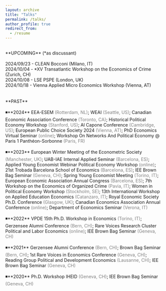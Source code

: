 ```yaml
---
layout: archive
title: "Talks"
permalink: /talks/
author_profile: true
redirect_from:
  - /resume
---
```

<br />
**UPCOMING** (*as discussant) <br />
<br />
2024/09/23 - CLEAN Bocconi (Milano, IT) <br />
2024/10/04 - *XV Transatlantic Workshop on the Economics of Crime (Zurich, CH) <br />
2024/10/08 - LSE PSPE (London, UK) <br />
2024/10/18 - Vienna Applied Micro Economics Workshop (Vienna, AT) <br />
<br />
<br />
**PAST** <br />
<br />
◾**2024** EEA-ESEM <span style="color:gray">(Rotterdam, NL)</span>; WEAI <span style="color:gray">(Seattle, US)</span>; Canadian Economic Association Conference <span style="color:gray">(Toronto, CA)</span>; Historical Political Economy Workshop <span style="color:gray">(Stanford, US)</span>; Al Capone Conference <span style="color:gray">(Cambridge, US)</span>; European Public Choice Society 2024 <span style="color:gray">(Vienna, AT)</span>; PhD Economics Virtual Seminar <span style="color:gray">(online)</span>; Workshop On Networks And Political Economy @ Paris 1 Panthéon-Sorbonne <span style="color:gray">(Paris, FR)</span> <br />
<br />
◾**2023** European Winter Meeting of the Econometric Society <span style="color:gray">(Manchester, UK)</span>; UAB-IAE Internal Applied Seminar <span style="color:gray">(Barcelona, ES)</span>; Applied Young Economist Webinar Political Economy Workshop <span style="color:gray">(online)</span>; 21st Trobada Barcelona School of Economics <span style="color:gray">(Barcelona, ES)</span>; IEE Brown Bag Seminar <span style="color:gray">(Geneva, CH)</span>; Spring Young Economist Meeting <span style="color:gray">(Torino, IT)</span>; European Economic Association Annual Congress <span style="color:gray">(Barcelona, ES)</span>; 7th Workshop on the Economics of Organized Crime <span style="color:gray">(Pavia, IT)</span>; Women in Political Economy Workshop <span style="color:gray">(Stockholm, SE)</span>; 13th International Workshop on Applied Education Economics <span style="color:gray">(Catanzaro, IT)</span>; Royal Economic Society Ph.D. Conference <span style="color:gray">(Glasgow, UK)</span>; Canadian Economics Association Annual Conference <span style="color:gray">(online)</span>; Department of Economics Seminar <span style="color:gray">(Verona, IT)</span> <br />
<br />
◾**2022** VPDE 15th Ph.D. Workshop in Economics <span style="color:gray">(Torino, IT)</span>; Gerzensee Alumni Conference <span style="color:gray">(Bern, CH)</span>; Rare Voices Research Cluster Political and Labor Economics <span style="color:gray">(online)</span>; IEE Brown Bag Seminar <span style="color:gray">(Geneva, CH)</span> <br />
<br />
◾**2021** Gerzensee Alumni Conference <span style="color:gray">(Bern, CH)</span>; Brown Bag Seminar <span style="color:gray">(Bern, CH)</span>; 1st Rare Voices in Economics Conference <span style="color:gray">(Geneva, CH)</span>; Reading Group Political and Development Economics <span style="color:gray">(Lausanne, CH)</span>; IEE Brown Bag Seminar <span style="color:gray">(Geneva, CH)</span> <br />
<br />
◾**2020** Ph.D. Workshop IHEID <span style="color:gray">(Geneva, CH)</span>; IEE Brown Bag Seminar <span style="color:gray">(Geneva, CH)</span>  <br />
<br />
